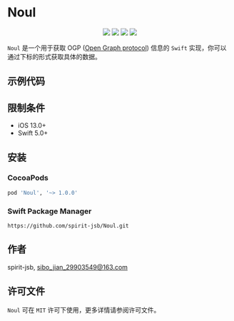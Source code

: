 # Noul

<p align="center">
  <a href="https://cocoapods.org/pods/Noul"><img src="https://img.shields.io/cocoapods/v/Noul.svg?style=flat"/></a>
  <a href="https://swift.org/package-manager/"><img src="https://img.shields.io/badge/SPM-compatible-orange?style=flat"></a> 
  <a href="https://cocoapods.org/pods/Noul"><img src="https://img.shields.io/cocoapods/l/Noul.svg?style=flat"/></a>
  <a href="https://cocoapods.org/pods/Noul"><img src="https://img.shields.io/cocoapods/p/Noul.svg?style=flat"/></a>
</p>

`Noul` 是一个用于获取 OGP ([Open Graph protocol](https://ogp.me/)) 信息的 `Swift` 实现，你可以通过下标的形式获取具体的数据。

## 示例代码

## 限制条件
- iOS 13.0+
- Swift 5.0+    

## 安装

### **CocoaPods**
``` ruby
pod 'Noul', '~> 1.0.0'
```

### **Swift Package Manager**
```
https://github.com/spirit-jsb/Noul.git
```

## 作者
spirit-jsb, sibo_jian_29903549@163.com

## 许可文件
`Noul` 可在 `MIT` 许可下使用，更多详情请参阅许可文件。


